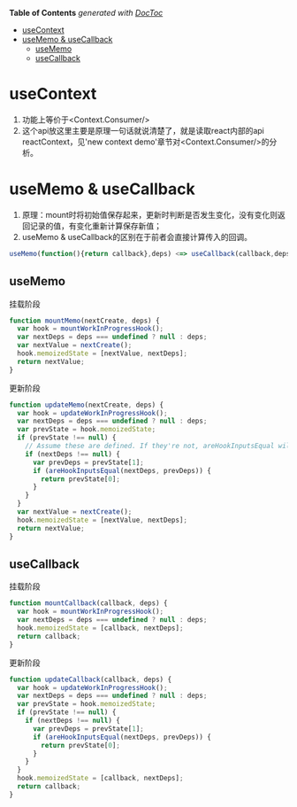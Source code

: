 <!-- START doctoc generated TOC please keep comment here to allow auto update -->
<!-- DON'T EDIT THIS SECTION, INSTEAD RE-RUN doctoc TO UPDATE -->
**Table of Contents**  *generated with [DocToc](https://github.com/thlorenz/doctoc)*

- [useContext](#usecontext)
- [useMemo & useCallback](#usememo--usecallback)
  - [useMemo](#usememo)
  - [useCallback](#usecallback)

<!-- END doctoc generated TOC please keep comment here to allow auto update -->

 
# useContext
1. 功能上等价于<Context.Consumer/>
2. 这个api放这里主要是原理一句话就说清楚了，就是读取react内部的api reactContext，见'new context demo'章节对<Context.Consumer/>的分析。

# useMemo & useCallback
1. 原理：mount时将初始值保存起来，更新时判断是否发生变化，没有变化则返回记录的值，有变化重新计算保存新值；
2. useMemo & useCallback的区别在于前者会直接计算传入的回调。
```javascript
useMemo(function(){return callback},deps) <=> useCallback(callback,deps)
```

## useMemo
挂载阶段
```javascript
function mountMemo(nextCreate, deps) {
  var hook = mountWorkInProgressHook();
  var nextDeps = deps === undefined ? null : deps;
  var nextValue = nextCreate();
  hook.memoizedState = [nextValue, nextDeps];
  return nextValue;
}
```

更新阶段
```javascript
function updateMemo(nextCreate, deps) {
  var hook = updateWorkInProgressHook();
  var nextDeps = deps === undefined ? null : deps;
  var prevState = hook.memoizedState;
  if (prevState !== null) {
    // Assume these are defined. If they're not, areHookInputsEqual will warn.
    if (nextDeps !== null) {
      var prevDeps = prevState[1];
      if (areHookInputsEqual(nextDeps, prevDeps)) {
        return prevState[0];
      }
    }
  }
  var nextValue = nextCreate();
  hook.memoizedState = [nextValue, nextDeps];
  return nextValue;
}
```

## useCallback
挂载阶段
```javascript
function mountCallback(callback, deps) {
  var hook = mountWorkInProgressHook();
  var nextDeps = deps === undefined ? null : deps;
  hook.memoizedState = [callback, nextDeps];
  return callback;
}
```

更新阶段
```javascript
function updateCallback(callback, deps) {
  var hook = updateWorkInProgressHook();
  var nextDeps = deps === undefined ? null : deps;
  var prevState = hook.memoizedState;
  if (prevState !== null) {
    if (nextDeps !== null) {
      var prevDeps = prevState[1];
      if (areHookInputsEqual(nextDeps, prevDeps)) {
        return prevState[0];
      }
    }
  }
  hook.memoizedState = [callback, nextDeps];
  return callback;
}
```


